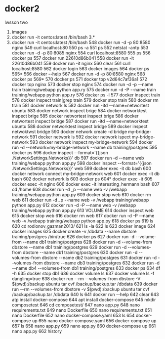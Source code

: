 # docker2
lwsson two
1. images
2.  docker run -it centos:latest /bin/bash
3.*
4.  docker run -it centos:latest /bin/bash
548  docker run -d -p 80:8580 nginx
549  curl localhost:80
550  ps -a
551  ps
552  netstat -antp
553  docker run -d -p 80:8085 nginx
554  curl localhost:8580
555  ps
556  docker ps
557  docker run 22610d86b041
558  docker run -it 22610d86b041
559  docker run -it nginx
560  clear
561  curl localhost:8580
562  docker login
563  docker images
564  docker ps
565*
566  docker --help
  567  docker run -d -p 80:8580 nginx
  568  docker ps
  569*
  570  docker ps
  571  docker top v2d64c7af36a1
  572  docker top nginx
  573  docker stop nginx
  574  docker run -d -p --name train training/webapp python app.ry
  575  docker run -d -P --name train training/webapp python app.ry
  576  docker ps -l
  577  docker inspect train
  578  docker inspect train|grep train
  579  docker stop train
  580  docker rm train
  581  docker network ls
  582  docker run -itd --name=networtest ubuntu
  583  docker network inspect brige
  584  docker networktest inspect brige
  585  docker networtest inspect brige
  586  docker networtest inspect bridge
  587  docker run -itd --name=networktest ubuntu
  588  docker networktest inspect bridge
  589  docker inspect netwoktwst bridge
  590  docker network create -d bridge my-bridge-network
  591  docker network ls
  592  docker network ispect my-bridge-network
  593  docker network inspect my-bridge-network
  594  docker run -d --network=my-bridge-network --name db training/postgres
  595  docker ps
  596  docker inspect --format='{{json .NetworkSettings.Networks}}'  db
  597  docker run -d --name web training/webapp python app.py
  598  docker inspect --format='{{json .NetworkSettings.Networks}}'  web
  599  docker exec -it db bash
  600  docker network connect my-bridge-network web
  601  docker exec -it db bash
  602  docker network ls
  603  docker ps
  604* docker exec -it
  605  docker exec -it nginx
  606  docker exec -it interesting_hermann bash
  607  cd /home
  608  docker run -d _p --name web -v /webapp training/webapp python app.py
  609  docker stop web
  610  docker rm web
  611  docker run -d _p --name web -v /webapp training/webapp python app.py
  612  docker run -d -P --name web -v /webapp training/webapp python app.py
  613  VOLUME
  614  docker inspect web
  615  docker stop web
  616  docker rm web
  617  docker run -d -P --name web -v /webapp training/webapp python app.py
  618  docker ps
  619  ls
  620  cd rodionov_gazman2013/
  621  ls -la
  622  ls
  623  docker image
  624  docker images
  625  docker create -v /dbdata --name dbstore training/postgres /bin/true
  626  docker ps
  627  docker run -d --volume-from --name db1 training/postgres
  628  docker run -d --volume-from dbstore --name db1 training/postgres
  629  docker run -d --volumes-from dbstore --name db1 training/postgres
  630  docker run -d --volumes-from dbstore --name db2 training/postgres
  631  docker run -d --volumes-from dbstore --name db3 training/postgres
  632  docker run -d --name db4 --volumes-from db1 training/postgres
  633  docker ps
  634  df -h
  635  docker stop db1
  636  docker volume ls
  637  docker volume ls -f dangling=true
  638  docker run --rm --volumes-from dbstore -V $(pwd):/backup ubuntu tar cvf /backup/backup.tar /dbdata
  639  docker run --rm --volumes-from dbstore -v $(pwd):/backup ubuntu tar cvf /backup/backup.tar /dbdata
  640  ls
  641  docker run --help
  642  clear
  643  atp install docker-compose
  644  apt install docker-compose
  645  mkdir composetest
  646  cd composetest/
  647  nano app.py
  648  nano requirements.txt
  649  nano Dockerfile
  650  nano requirements.txt
  651  nano Dockerfile
  652  nano docker-compose.yaml
  653  ls
  654  docker-compose up
  655  nano docker-compose.yaml
  656  docker-compose up
  657  ls
  658  nano app.py
  659  nano app.py
  660  docker-compose up
  661  nano app.py
  662  history
